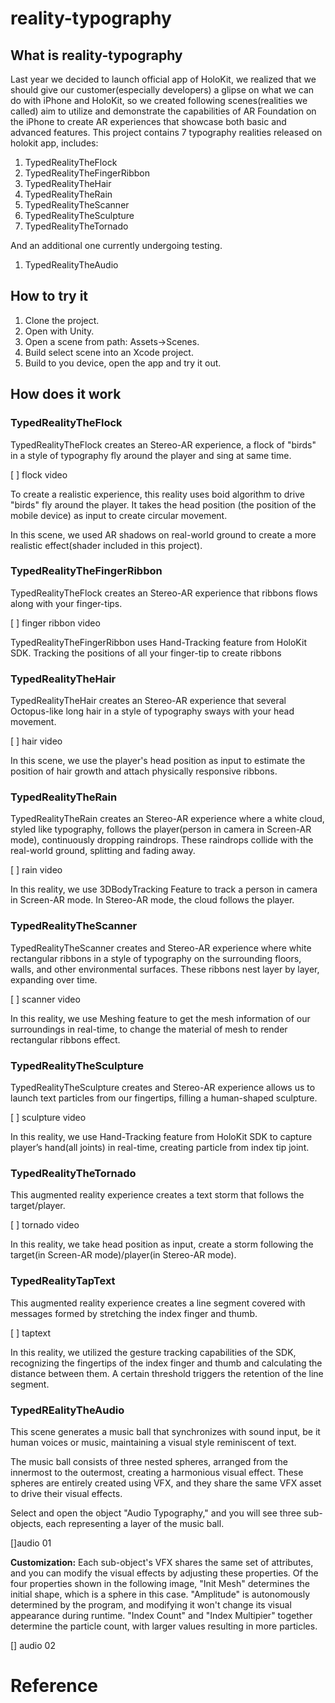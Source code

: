 # reality-typography

## What is reality-typography

Last year we decided to launch official app of HoloKit, we realized that we should give our customer(especially developers) a glipse on what we can do with iPhone and HoloKit, so we created following scenes(realities we called) aim to utilize and demonstrate the capabilities of AR Foundation on the iPhone to create AR experiences that showcase both basic and advanced features.
This project contains 7 typography realities released on holokit app, includes:

1. TypedRealityTheFlock
2. TypedRealityTheFingerRibbon
3. TypedRealityTheHair
4. TypedRealityTheRain
5. TypedRealityTheScanner
6. TypedRealityTheSculpture
7. TypedRealityTheTornado

And an additional one currently undergoing testing.

1. TypedRealityTheAudio

## How to try it
1. Clone the project.
2. Open with Unity.
3. Open a scene from path: Assets->Scenes.
4. Build select scene into an Xcode project.
5. Build to you device, open the app and try it out.

## How does it work

### TypedRealityTheFlock

TypedRealityTheFlock creates an Stereo-AR experience, a flock of "birds" in a style of typography fly around the player and sing at same time.

<!-- https://github.com/holoi/reality-typography/assets/52849063/2efbd68b-7d06-4bdd-bccd-4b25feef5387 -->
[ ] flock video

To create a realistic experience, this reality uses boid algorithm to drive "birds" fly around the player.
It takes the head position (the position of the mobile device) as input to create circular movement.

In this scene, we used AR shadows on real-world ground to create a more realistic effect(shader included in this project). 

### TypedRealityTheFingerRibbon

TypedRealityTheFlock creates an Stereo-AR experience that ribbons flows along with your finger-tips.

<!-- https://github.com/holoi/reality-typography/assets/52849063/38d99d45-cdd7-49d6-b43b-87a287986b96 -->
[ ] finger ribbon video

TypedRealityTheFingerRibbon uses Hand-Tracking feature from HoloKit SDK.
Tracking the positions of all your finger-tip to create ribbons

### TypedRealityTheHair

TypedRealityTheHair creates an Stereo-AR experience that several Octopus-like long hair in a style of typography sways with your head movement.

<!-- https://github.com/holoi/reality-typography/assets/52849063/4b922a44-9aaa-4750-a336-00d826819b59 -->
[ ] hair video

In this scene, we use the player's head position as input to estimate the position of hair growth and attach physically responsive ribbons.

### TypedRealityTheRain

TypedRealityTheRain creates an Stereo-AR experience where a white cloud, styled like typography, follows the player(person in camera in Screen-AR mode), continuously dropping raindrops. These raindrops collide with the real-world ground, splitting and fading away.

<!-- https://github.com/holoi/reality-typography/assets/52849063/c69cc5aa-bc8a-44c4-9b3e-95c82af2933f -->
[ ] rain video

In this reality, we use 3DBodyTracking Feature to track a person in camera in Screen-AR mode. In Stereo-AR mode, the cloud follows the player.

### TypedRealityTheScanner

TypedRealityTheScanner creates and Stereo-AR experience where  white rectangular ribbons in a style of typography on the surrounding floors, walls, and other environmental surfaces. These ribbons nest layer by layer, expanding over time.

<!-- https://github.com/holoi/reality-typography/assets/52849063/9012fe22-617c-4219-af83-a85f64903930 -->
[ ] scanner video

In this reality, we use Meshing feature to get the mesh information of our surroundings in real-time, to change the material of mesh to render rectangular ribbons effect.

### TypedRealityTheSculpture

TypedRealityTheSculpture creates and Stereo-AR experience allows us to launch text particles from our fingertips, filling a human-shaped sculpture.

<!-- https://github.com/holoi/reality-typography/assets/52849063/93bc0c9c-281c-4dbf-bd5c-83d224b8617f -->
[ ] sculpture video

In this reality, we use Hand-Tracking feature from HoloKit SDK to capture player’s hand(all joints) in real-time, creating particle from index tip joint.

### TypedRealityTheTornado

This augmented reality experience creates a text storm that follows the target/player.

<!-- https://github.com/holoi/reality-typography/assets/52849063/d17b3b14-c1c6-47f8-91c1-ef880aa6d3d1 -->

[ ] tornado video

In this reality, we take head position as input, create a storm following the target(in Screen-AR mode)/player(in Stereo-AR mode).

### TypedRealityTapText

This augmented reality experience creates a line segment covered with messages formed by stretching the index finger and thumb.

<!-- https://github.com/holoi/reality-typography/assets/52849063/869d9e8a-c80a-49fa-92ee-452e34779eb7 -->
[ ] taptext 

In this reality, we utilized the gesture tracking capabilities of the SDK, recognizing the fingertips of the index finger and thumb and calculating the distance between them. A certain threshold triggers the retention of the line segment.

### TypedREalityTheAudio

This scene generates a music ball that synchronizes with sound input, be it human voices or music, maintaining a visual style reminiscent of text.

The music ball consists of three nested spheres, arranged from the innermost to the outermost, creating a harmonious visual effect. These spheres are entirely created using VFX, and they share the same VFX asset to drive their visual effects.

Select and open the object "Audio Typography," and you will see three sub-objects, each representing a layer of the music ball.

[]audio 01

**Customization:** Each sub-object's VFX shares the same set of attributes, and you can modify the visual effects by adjusting these properties. Of the four properties shown in the following image, "Init Mesh" determines the initial shape, which is a sphere in this case. "Amplitude" is autonomously determined by the program, and modifying it won't change its visual appearance during runtime. "Index Count" and "Index Multipier" together determine the particle count, with larger values resulting in more particles.

[] audio 02

# Reference
